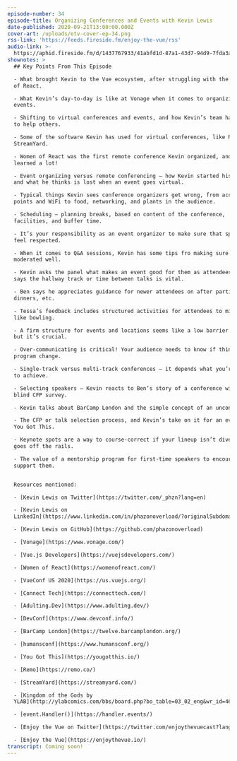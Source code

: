 ```yaml
---
episode-number: 34
episode-title: Organizing Conferences and Events with Kevin Lewis
date-published: 2020-09-21T13:00:00.000Z
cover-art: /uploads/etv-cover-ep-34.png
rss-link: 'https://feeds.fireside.fm/enjoy-the-vue/rss'
audio-link: >-
  https://aphid.fireside.fm/d/1437767933/41abfd1d-87a1-43d7-94d9-7fda3a5120e1/421eee90-81ba-4008-8ad3-fd187d2363cc.mp3
shownotes: >
  ## Key Points From This Episode

  - What brought Kevin to the Vue ecosystem, after struggling with the “magic”
  of React.

  - What Kevin’s day-to-day is like at Vonage when it comes to organizing
  events.

  - Shifting to virtual conferences and events, and how Kevin’s team has gone on
  to help others.

  - Some of the software Kevin has used for virtual conferences, like Remo and
  StreamYard.

  - Women of React was the first remote conference Kevin organized, and he
  learned a lot!

  - Event organizing versus remote conferencing – how Kevin started his career
  and what he thinks is lost when an event goes virtual.

  - Typical things Kevin sees conference organizers get wrong, from access
  points and WiFi to food, networking, and plants in the audience.

  - Scheduling – planning breaks, based on content of the conference,
  facilities, and buffer time.

  - It’s your responsibility as an event organizer to make sure that speakers
  feel respected.

  - When it comes to Q&A sessions, Kevin has some tips fro making sure it’s
  moderated well.

  - Kevin asks the panel what makes an event good for them as attendees – Ari
  says the hallway track or time between talks is vital.

  - Ben says he appreciates guidance for newer attendees on after parties and
  dinners, etc.

  - Tessa’s feedback includes structured activities for attendees to mingle,
  like bowling.

  - A firm structure for events and locations seems like a low barrier to entry,
  but it’s crucial.

  - Over-communicating is critical! Your audience needs to know if things in the
  program change.

  - Single-track versus multi-track conferences – it depends what you’re trying
  to achieve.

  - Selecting speakers – Kevin reacts to Ben’s story of a conference with a
  blind CFP survey.

  - Kevin talks about BarCamp London and the simple concept of an unconference.

  - The CFP or talk selection process, and Kevin’s take on it for an event like
  You Got This.

  - Keynote spots are a way to course-correct if your lineup isn’t diverse or
  goes off the rails.

  - The value of a mentorship program for first-time speakers to encourage and
  support them.


  Resources mentioned:

  - [Kevin Lewis on Twitter](https://twitter.com/_phzn?lang=en)

  - [Kevin Lewis on
  LinkedIn](https://www.linkedin.com/in/phazonoverload/?originalSubdomain=uk)

  - [Kevin Lewis on GitHub](https://github.com/phazonoverload)

  - [Vonage](https://www.vonage.com/)

  - [Vue.js Developers](https://vuejsdevelopers.com/)

  - [Women of React](https://womenofreact.com/)

  - [VueConf US 2020](https://us.vuejs.org/)

  - [Connect Tech](https://connecttech.com/)

  - [Adulting.Dev](https://www.adulting.dev/)

  - [DevConf](https://www.devconf.info/)

  - [BarCamp London](https://twelve.barcamplondon.org/)

  - [humansconf](https://www.humansconf.org/)

  - [You Got This](https://yougotthis.io/)

  - [Remo](https://remo.co/)

  - [StreamYard](https://streamyard.com/)

  - [Kingdom of the Gods by
  YLAB](http://ylabcomics.com/bbs/board.php?bo_table=03_02_eng&wr_id=46&page=3&pg_position=46)

  - [event.Handler()](https://handler.events/)

  - [Enjoy the Vue on Twitter](https://twitter.com/enjoythevuecast?lang=en)

  - [Enjoy the Vue](https://enjoythevue.io/)
transcript: Coming soon!
---
```


